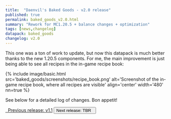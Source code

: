 ```yaml
---
title:  "Daenvil's Baked Goods - v2.0 release"
published: true
permalink: baked_goods_v2.0.html
summary: "Rework for MC1.20.5 + balance changes + optimization"
tags: [news,changelog]
datapack: baked_goods
changelog: v2.0
---
```


This one was a ton of work to update, but now this datapack is much better thanks to the new 1.20.5 components. For me, the main improvement is just being able to see all recipes in the in-game recipe book:

{% include image/basic.html src='baked_goods/screenshots/recipe_book.png' alt='Screenshot of the in-game recipe book, where all recipes are visible' align='center' width='480' nn=true %}

See below for a detailed log of changes. Bon appetit!

<div class="btn-group">
    <a href="baked_goods_v1.1.html" role="button" class="btn btn-primary"><i class="fa fa-caret-left"></i>&nbsp; Previous release: v1.1</a>
    <button role="button" class="btn btn-default disabled">Next release: TBR &nbsp;<i class="fa fa-caret-right"></i> </button>
</div>